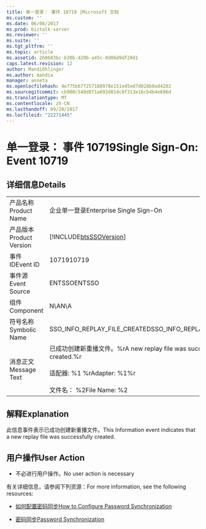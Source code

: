```yaml
---
title: 单一登录： 事件 10719 |Microsoft 文档
ms.custom: ''
ms.date: 06/08/2017
ms.prod: biztalk-server
ms.reviewer: ''
ms.suite: ''
ms.tgt_pltfrm: ''
ms.topic: article
ms.assetid: 260683bc-b30b-420b-a45c-0d06d9df28d1
caps.latest.revision: 12
author: MandiOhlinger
ms.author: mandia
manager: anneta
ms.openlocfilehash: 4e775b67f257188978e151e45ed7d028b0ad4202
ms.sourcegitcommit: cb908c540d8f1a692d01dc8f313e16cb4b4e696d
ms.translationtype: MT
ms.contentlocale: zh-CN
ms.lasthandoff: 09/20/2017
ms.locfileid: "22271445"
---
```

# <a name="single-sign-on-event-10719"></a><span data-ttu-id="d6469-102">单一登录： 事件 10719</span><span class="sxs-lookup"><span data-stu-id="d6469-102">Single Sign-On: Event 10719</span></span>
## <a name="details"></a><span data-ttu-id="d6469-103">详细信息</span><span class="sxs-lookup"><span data-stu-id="d6469-103">Details</span></span>  
  
|||  
|-|-|  
|<span data-ttu-id="d6469-104">产品名称</span><span class="sxs-lookup"><span data-stu-id="d6469-104">Product Name</span></span>|<span data-ttu-id="d6469-105">企业单一登录</span><span class="sxs-lookup"><span data-stu-id="d6469-105">Enterprise Single Sign-On</span></span>|  
|<span data-ttu-id="d6469-106">产品版本</span><span class="sxs-lookup"><span data-stu-id="d6469-106">Product Version</span></span>|[!INCLUDE[btsSSOVersion](../includes/btsssoversion-md.md)]|  
|<span data-ttu-id="d6469-107">事件 ID</span><span class="sxs-lookup"><span data-stu-id="d6469-107">Event ID</span></span>|<span data-ttu-id="d6469-108">10719</span><span class="sxs-lookup"><span data-stu-id="d6469-108">10719</span></span>|  
|<span data-ttu-id="d6469-109">事件源</span><span class="sxs-lookup"><span data-stu-id="d6469-109">Event Source</span></span>|<span data-ttu-id="d6469-110">ENTSSO</span><span class="sxs-lookup"><span data-stu-id="d6469-110">ENTSSO</span></span>|  
|<span data-ttu-id="d6469-111">组件</span><span class="sxs-lookup"><span data-stu-id="d6469-111">Component</span></span>|<span data-ttu-id="d6469-112">N\A</span><span class="sxs-lookup"><span data-stu-id="d6469-112">N\A</span></span>|  
|<span data-ttu-id="d6469-113">符号名称</span><span class="sxs-lookup"><span data-stu-id="d6469-113">Symbolic Name</span></span>|<span data-ttu-id="d6469-114">SSO_INFO_REPLAY_FILE_CREATED</span><span class="sxs-lookup"><span data-stu-id="d6469-114">SSO_INFO_REPLAY_FILE_CREATED</span></span>|  
|<span data-ttu-id="d6469-115">消息正文</span><span class="sxs-lookup"><span data-stu-id="d6469-115">Message Text</span></span>|<span data-ttu-id="d6469-116">已成功创建新重播文件。%r</span><span class="sxs-lookup"><span data-stu-id="d6469-116">A new replay file was successfully created.%r</span></span><br /><br /> <span data-ttu-id="d6469-117">适配器: %1 %r</span><span class="sxs-lookup"><span data-stu-id="d6469-117">Adapter: %1%r</span></span><br /><br /> <span data-ttu-id="d6469-118">文件名： %2</span><span class="sxs-lookup"><span data-stu-id="d6469-118">File Name: %2</span></span>|  
  
## <a name="explanation"></a><span data-ttu-id="d6469-119">解释</span><span class="sxs-lookup"><span data-stu-id="d6469-119">Explanation</span></span>  
 <span data-ttu-id="d6469-120">此信息事件表示已成功创建新重播文件。</span><span class="sxs-lookup"><span data-stu-id="d6469-120">This Information event indicates that a new replay file was successfully created.</span></span>  
  
## <a name="user-action"></a><span data-ttu-id="d6469-121">用户操作</span><span class="sxs-lookup"><span data-stu-id="d6469-121">User Action</span></span>  
  
-   <span data-ttu-id="d6469-122">不必进行用户操作。</span><span class="sxs-lookup"><span data-stu-id="d6469-122">No user action is necessary</span></span>  
  
 <span data-ttu-id="d6469-123">有关详细信息，请参阅下列资源：</span><span class="sxs-lookup"><span data-stu-id="d6469-123">For more information, see the following resources:</span></span>  
  
-   [<span data-ttu-id="d6469-124">如何配置密码同步</span><span class="sxs-lookup"><span data-stu-id="d6469-124">How to Configure Password Synchronization</span></span>](../core/how-to-configure-password-synchronization.md)  
  
-   [<span data-ttu-id="d6469-125">密码同步</span><span class="sxs-lookup"><span data-stu-id="d6469-125">Password Synchronization</span></span>](../core/password-synchronization2.md)